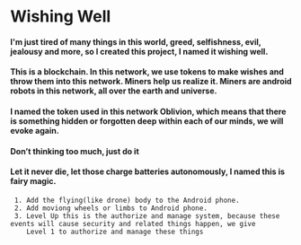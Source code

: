 # Wishing Well

#### I'm just tired of many things in this world, greed, selfishness, evil, jealousy and more, so I created this project, I named it wishing well.
#### This is a blockchain. In this network, we use tokens to make wishes and throw them into this network. Miners help us realize it. Miners are android robots in this network, all over the earth and universe.
#### I named the token used in this network Oblivion, which means that there is something hidden or forgotten deep within each of our minds, we will evoke again.

#### Don’t thinking too much, just do it
#### Let it never die, let those charge batteries autonomously, I named this is fairy magic.
     1. Add the flying(like drone) body to the Android phone.
     2. Add moviong wheels or limbs to Android phone.
     3. Level Up this is the authorize and manage system, because these events will cause security and related things happen, we give
        Level 1 to authorize and manage these things